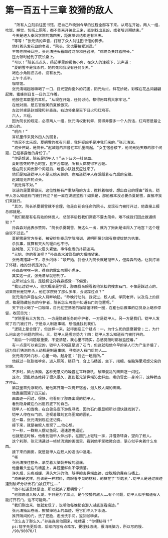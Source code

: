 # 第一百五十三章 狡猾的敌人
        “所有人立刻前往图书馆，把自己昨晚到今早的过程全部写下来。从现在开始，两人一组，吃饭、睡觉，包括上厕所，都不能离开彼此三米，直到找出真凶，或者培训期结束。”
       今天是进入秦风学院的第四天，距离培训结束还有三天。
       “等等！”张元清的声音，打断了众人前往图书馆的脚步。
       他盯着头发花白的老者，“院长，您也要接受测谎。”
       不等老院长回应，张元清扭头看向过河卒和任君梓，“你俩负责盯着院长。”
       压力顿时给到了院长身上。
       “可以！”院长点点头，扬起手里的褐色小角，在众人的注视下，沉声道：
       “夏朝雪不是我杀的，她的死和我没有任何关系。”
       褐色小角陈旧古朴，没有发光。
       上午十点半。
       咖啡馆。
       张元清端起咖啡喝了一口，目光望向窗外的花圃，阳光灿烂，鲜花娇艳，彩蝶在花丛间翩翩起舞，蜜蜂则日复一日的工作着。
       他按住耳廓里的耳机，“从现在开始，任何讨论，都得用耳机大家牢记。”
       在他对面，是五官俊美的夏侯傲天。
       左边邻桌是赵城隍和孙淼淼，右边邻桌是天下归火和红鸡哥。
       六人，三组。
       因为院长的规定，必须两人一组，张元清权衡利弊，觉得非要多一个人的话，红鸡哥是最让人放心的。
       “明白！”
       耳机里传来另外四人的回复。
       “情况不太乐观，夏朝雪的死有问题，我怀疑凶手是冲我们来的。”张元清说。
       “初步怀疑，是院长。”赵城隍的声音在耳机里响起，“女生宿舍楼下，他问元始天尊的那个问题，已经暴露他的身份了。”
       “你是想说，院长是铠甲人？”天下归火一针见血。
       夏朝雪死的不合时宜，且不合常理，所有人都觉得不合理。
       但在院长问出那个问题后，地宫小队就反应过来了。
       他们是知道铠甲人不是元始天尊的，也知道铠甲人在觊觎着石门后的宝藏。
       赵城隍无声的点头。
       “我觉得不对。”
       说话的是夏侯傲天，这位性格有严重缺陷的方士，搅拌着咖啡，想出自己的理由“首先，铠甲人怎么知道石门被打开过？他一直在湖底监视？如果是，那他根本没必要杀夏朝雪，直接冲我们来就行。
       “其次，院长杀夏朝雪就不合理，他是白花会任命的院长，发现石门被打开过，他直接上报总部就是。
       “我们都是有名有姓的体面人，总部事后找我们调查不要太简单，难不成我们因此做通缉犯？”
       孙淼淼对此表示赞同，“院长杀夏朝雪，搞这么一出，就为了揪出是谁闯入了地宫？这个理由说不过去。”
       夏朝雪是官方圣者，被安排到秦风学院培训，说明所属分部有意提拔她为执事。
       杀执事，就算有天大的理由也不行。
       赵城隍、天下归火眉头紧皱，事件愈发的扑朔迷离。
       “元始，你的看法呢？”孙淼淼水波盈盈的大眼晴望来。
       张元清措辞一下，念头闪烁：“最开始，我也认为院长就是铠甲人，但淼淼的话，让我打消了怀疑，她的分析是对的。”
       孙淼淼嘿嘿一笑，得意的露出两颗小虎牙。
       其实这一点，张元清早就想到了。
       之所以这么说，是趁机让孙淼淼感受一下偏爱。
       “我见过铠甲人，他大概率是学员，那晚我亲眼看着他笨拙的搜索石门，不像是踩过点的，如果院长是铠甲人，他在学院待了那么多年，会没踩过点？”
       张元清的声音在众人耳畔响起，“昨晚行动前，我说过，鲛人族、学院老师，以及岛上的巨虎，都是隐藏任务的守护者，院长怎么可能不知道石门的位置呢。”
       天下归火喝了一口咖啡，目光在空荡荡的咖啡馆环顾一圈，在柜台后做事的店员身上略作停留，收回目光：
       “学院里有三方势力，一方是隐藏任务的守护者，一方是铠甲人，另一方是我们。铠甲人发现了石门被打开，于是杀人制造事端，想借此找到我们。
       “逻辑上是合理了，但这样一来，就得面临三个疑点：一，为什么死的是夏朝雪；二，为什么问出这个问题的院长。三，铠甲人是哪方势力？四：铠甲人怎么知道石门被打开的。
       “最后一个问题最重要，不查清楚，我心里不踏实，总感觉随时都被监控着。”
       有一点是可以肯定的，铠甲人不知道是进了石门，但这就和他今早的杀人行为产生矛盾了，因为我们猜测的杀人动机是制造事端，寻找进入石门后的人……
       张元清沉吟几秒，心里一动，起身道：“我去一趟厕所。”
       他掠过一张张咖啡桌，进入厕所，锁好门，合上马桶盖，坐下，闭眼，在脑海里观想父亲的容貌。
       不多时，脑力沸腾，各种无意义的噪音在耳畔嘶吼，破碎混乱的画面逐一闪过。
       这次，混乱状态维持了很久很久，直到张元清鼻端沁出鲜血，疼的冒出一身冷汗，这种状态才停止。
       脑袋里首先浮现的，是他离开第一次离开宿舍，潜入鲛人湖的画面。
       他直接回溯了四天前。
       画面逐一闪过，很快，他看到了那晚出现的铠甲人。
       看到隐身藏在凸出崖石底下的自己。
       铠甲人一如当晚，在白兽岛底下游曳寻找，因为石门很显眼所以很快就找到了。
       铠甲人停在石门前，注视着雕刻玄鸟图案的圆孔。
       这一幕，张元清到现在还记得。
       接下来，就是被鲛人发现了……他心想。
       下一秒，一群鲛人摆动鱼尾，迅速游曳逼近。
       也就是这时候，他看到铠甲人伸出手，在圆孔上轻轻一抹，并借势转身，望向了鲛人。
       这个刹那，张元清通过一帧帧流淌的画面里，看到他手掌微微合拢，掌心似乎夹着什么东西。
       接下来的画面，就是铠甲人在鲛人的追击中逃走。
       “嘶
       张元清按住额头，承受着大脑裂开般的剧痛。
       他垂着头坐在马桶盖上，鼻腔里鲜血不停滴落。
       许久后，头疼减缓，满头大汗的他，随手擦去鼻端血迹，虚脱般的靠在马桶上。
       “原来是这样，应该是一种材料，肉眼看不见的材料，他抹在了‘钥匙孔’.铠甲人是通过痕迹遭到破坏分析出石门被打开过……”
       “他不知道具体是谁，所以就杀了夏朝雪？”
       “他那晚潜入鲛人湖，不只是为了踩点，是个狡猾的敌人……有个问题，铠甲人似乎知道有人能打开石门，这不可能啊。”
       “我们刚出来，他就发现了，说明他每晚都会潜入湖底查看痕迹。”
       张元清抽出卷纸，擦拭掉地上的血迹，把它们冲入下水道。
       推开隔间的门，洗了把脸，走出洗手间，返回咖啡桌。
       “怎么去了那么久。”孙淼淼见他回来，吐槽道：“你便秘呀？”
       ps:错字先更后改，后续内容有点难写，要埋线收线，很消耗脑力，所以写的慢.
       /90/90070/l